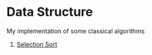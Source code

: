 # Data Structure
My implementation of some classical algorithms

1. [Selection Sort](./selection_sort/selection_sort.md)
